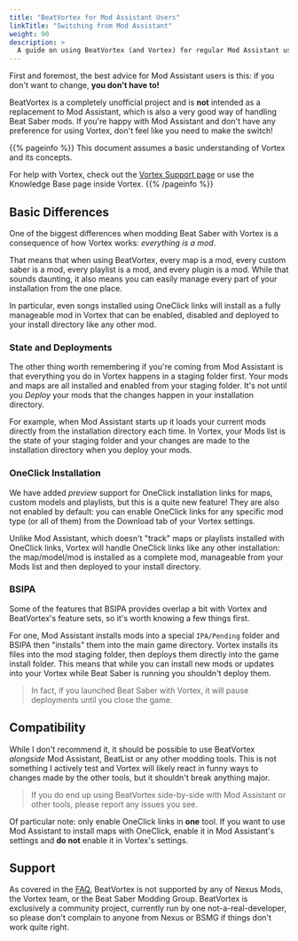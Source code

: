 ```yaml
---
title: "BeatVortex for Mod Assistant Users"
linkTitle: "Switching from Mod Assistant"
weight: 90
description: >
  A guide on using BeatVortex (and Vortex) for regular Mod Assistant users.
---
```


First and foremost, the best advice for Mod Assistant users is this: if you don't want to change, **you don't have to!**

BeatVortex is a completely unofficial project and is **not** intended as a replacement to Mod Assistant, which is also a very good way of handling Beat Saber mods. If you're happy with Mod Assistant and don't have any preference for using Vortex, don't feel like you need to make the switch!

{{% pageinfo %}}
This document assumes a basic understanding of Vortex and its concepts.

For help with Vortex, check out the [Vortex Support page](https://www.nexusmods.com/about/vortex/) or use the Knowledge Base page inside Vortex.
{{% /pageinfo %}}

## Basic Differences

One of the biggest differences when modding Beat Saber with Vortex is a consequence of how Vortex works: *everything is a mod*.

That means that when using BeatVortex, every map is a mod, every custom saber is a mod, every playlist is a mod, and every plugin is a mod. While that sounds daunting, it also means you can easily manage every part of your installation from the one place.

In particular, even songs installed using OneClick links will install as a fully manageable mod in Vortex that can be enabled, disabled and deployed to your install directory like any other mod.

### State and Deployments

The other thing worth remembering if you're coming from Mod Assistant is that everything you do in Vortex happens in a staging folder first. Your mods and maps are all installed and enabled from your staging folder. It's not until you *Deploy* your mods that the changes happen in your installation directory.

For example, when Mod Assistant starts up it loads your current mods directly from the installation directory each time. In Vortex, your Mods list is the state of your staging folder and your changes are made to the installation directory when you deploy your mods.

### OneClick Installation

We have added *preview* support for OneClick installation links for maps, custom models and playlists, but this is a quite new feature! They are also not enabled by default: you can enable OneClick links for any specific mod type (or all of them) from the Download tab of your Vortex settings.

Unlike Mod Assistant, which doesn't "track" maps or playlists installed with OneClick links, Vortex will handle OneClick links like any other installation: the map/model/mod is installed as a complete mod, manageable from your Mods list and then deployed to your install directory.

### BSIPA

Some of the features that BSIPA provides overlap a bit with Vortex and BeatVortex's feature sets, so it's worth knowing a few things first.

For one, Mod Assistant installs mods into a special `IPA/Pending` folder and BSIPA then "installs" them into the main game directory. Vortex installs its files into the mod staging folder, then deploys them directly into the game install folder. This means that while you can install new mods or updates into your Vortex while Beat Saber is running you shouldn't deploy them.

> In fact, if you launched Beat Saber with Vortex, it will pause deployments until you close the game.

## Compatibility

While I don't recommend it, it should be possible to use BeatVortex *alongside* Mod Assistant, BeatList or any other modding tools. This is not something I actively test and Vortex will likely react in funny ways to changes made by the other tools, but it shouldn't break anything major.

> If you do end up using BeatVortex side-by-side with Mod Assistant or other tools, please report any issues you see.

Of particular note: only enable OneClick links in **one** tool. If you want to use Mod Assistant to install maps with OneClick, enable it in Mod Assistant's settings and **do not** enable it in Vortex's settings.

## Support

As covered in the [FAQ](/docs/introduction/faq), BeatVortex is not supported by any of Nexus Mods, the Vortex team, or the Beat Saber Modding Group. BeatVortex is exclusively a community project, currently run by one not-a-real-developer, so please don't complain to anyone from Nexus or BSMG if things don't work quite right.